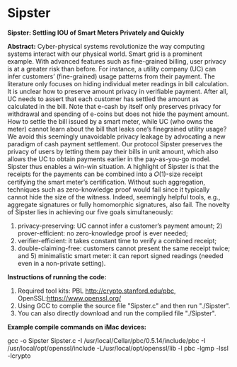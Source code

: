 # Sipster
**Sipster: Settling IOU of Smart Meters Privately and Quickly**


**Abstract:**
Cyber-physical systems revolutionize the way computing systems
interact with our physical world. Smart grid is a prominent example.
With advanced features such as fine-grained billing, user privacy
is at a greater risk than before. For instance, a utility company
(UC) can infer customers’ (fine-grained) usage patterns from their
payment. The literature only focuses on hiding individual meter
readings in bill calculation. It is unclear how to preserve amount
privacy in verifiable payment. After all, UC needs to assert that
each customer has settled the amount as calculated in the bill. Note
that e-cash by itself only preserves privacy for withdrawal and
spending of e-coins but does not hide the payment amount.
How to settle the bill issued by a smart meter, while UC (who
owns the meter) cannot learn about the bill that leaks one’s finegrained
utility usage?We avoid this seemingly unavoidable privacy
leakage by advocating a new paradigm of cash payment settlement.
Our protocol Sipster preserves the privacy of users by letting them
pay their bills in unit amount, which also allows the UC to obtain
payments earlier in the pay-as-you-go model. Sipster thus enables a
win-win situation. A highlight of Sipster is that the receipts for the
payments can be combined into a 𝑂(1)-size receipt certifying the
smart meter’s certification. Without such aggregation, techniques
such as zero-knowledge proof would fail since it typically cannot
hide the size of the witness. Indeed, seemingly helpful tools, e.g.,
aggregate signatures or fully homomorphic signatures, also fail.
The novelty of Sipster lies in achieving our five goals simultaneously:
1) privacy-preserving: UC cannot infer a customer’s payment
amount; 2) prover-efficient: no zero-knowledge proof is ever needed;
3) verifier-efficient: it takes constant time to verify a combined receipt;
4) double-claiming-free: customers cannot present the same
receipt twice; and 5) minimalistic smart meter: it can report signed
readings (needed even in a non-private setting).

**Instructions of running the code:**
1. Required tool kits: PBL http://crypto.stanford.edu/pbc, OpenSSL:https://www.openssl.org/
2. Using GCC to complie the source file "Sipster.c" and then run "./Sipster".
3. You can also directly download and run the complied file "./Sipster".

**Example compile commands on iMac devices:**

gcc -o Sipster Sipster.c -I /usr/local/Cellar/pbc/0.5.14/include/pbc -I /usr/local/opt/openssl/include -L/usr/local/opt/openssl/lib  -l pbc -lgmp -lssl -lcrypto 
